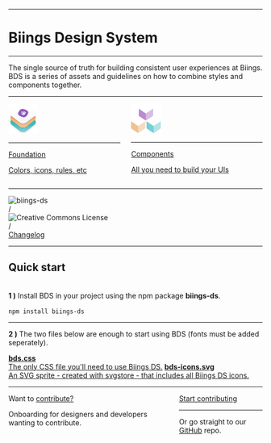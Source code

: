 <hr class="is-hidden-desktop is-smaller">
<h1 class="title is-0 is-size-1-mobile has-text-weight-bolder">Biings Design System</h1>
<hr class="is-size-5">
<p class="subtitle is-4 is-family-secondary has-text-dark">
    <span class="has-text-weight-medium">The single source of truth for building consistent user experiences at Biings</span>. BDS is a series of assets and guidelines on how to combine styles and components together.
</p>
<hr class="is-size-4">
<div class="columns is-multiline">
    <div class="column is-half">
        <a href="#/color" class="box is-medium is-popping has-background-primary-dark">
            <img src="media/bds.png" width="58" class="no-zoom"/>
            <hr class="is-size-8">
            <div class="title has-text-white">Foundation</div>
            <p class="subtitle is-6 has-text-primary-lighter">Colors, icons, rules, etc</p>
        </a>
    </div>
    <div class="column is-half">
        <a href="#/avatar" class="box is-medium has-background-primary-lighter">
            <img src="media/components.png" width="60" class="no-zoom"/>
            <hr class="is-size-8">
            <div class="title has-text-dark">Components</div>
            <p class="subtitle is-6 has-text-primary-dark">All you need to build your UIs</p>
        </a>
    </div>
</div>

<hr>

<div class="levels has-text-grey-light">
    <div class="level-left">
        <div class="level-item">
            <img src="https://img.shields.io/npm/v/biings-ds.svg?color=%23815BC3&label=npm&style=flat-square"
                 alt="biings-ds">
        </div>
        <div class="level-item">/</div>
        <div class="level-item">
            <img alt="Creative Commons License"
                 style="border-width:0; height: 18px;"
                 src="https://mirrors.creativecommons.org/presskit/buttons/80x15/svg/by-sa.svg" />
        </div>
        <div class="level-item">/</div>
        <div class="level-item has-text-dark">
            <a href="https://updates.biings.com/biings-ds"
               class="is-size-7 is-ghost ">Changelog</a>
        </div>
    </div>
</div>

<hr class="is-visible is-size-1">

<h2 class="title is-3">Quick start</h2><br>

<div class="subtitle"><strong>1 )</strong> Install BDS in your project using the npm package <strong>biings-ds</strong>.</div>

    npm install biings-ds
<hr>

<div class="subtitle"><strong>2 )</strong> The two files below are enough to start using BDS (fonts must be added seperately).</div>

<a href="https://raw.githubusercontent.com/biings/biings-ds/master/build/bds.css" class="box is-bordered has-text-grey-darker" download><span class="is-monospace">**bds.css**</span><br>The only CSS file you'll need to use Biings DS.</a>
<a href="https://raw.githubusercontent.com/biings/biings-ds/master/build/bds-icons.min.svg" class="box is-bordered has-text-grey-darker" download><span class="is-monospace">**bds-icons.svg**</span><br>An SVG sprite - created with svgstore - that includes all Biings DS icons.</a>


<hr class="is-size-3">

<div class="box is-large is-well">
    <div class="columns is-marginless is-vcentered">
        <div class="column is-6">
            <div class="title is-2 is-family-secondary has-text-weight-medium is-spaced">Want to <u>contribute?</u></div>
            <p class="subtitle is-5">Onboarding for designers and developers wanting to contribute.</p>
        </div>
        <div class="column is-5 is-offset-1 has-text-centered is-size-7 has-text-grey">
            <a href="#/contribute" class="button is-rounded is-dark is-glowing is-beefy">Start contributing</a>
            <hr class="is-thin is-wavy">
            Or go straight to our <a href="https://github.com/biings/biings-ds" class="is-underlined">GitHub</a> repo.
        </div>
    </div>
</div>

